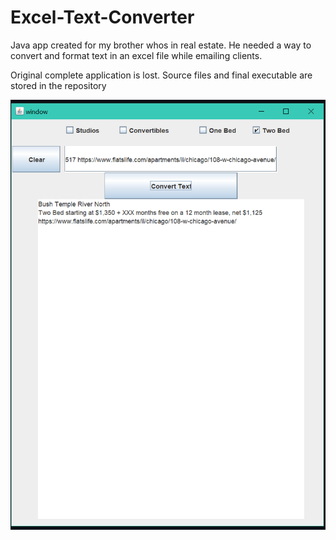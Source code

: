 # Excel-Text-Converter
Java app created for my brother whos in real estate.  He needed a way to convert and format text in an excel file while emailing clients. 

Original complete application is lost.  Source files and final executable are stored in the repository

![Example snip bit of code](Capture.PNG)
